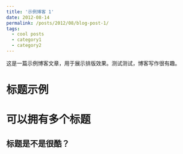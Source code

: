 ```yaml
---
title: '示例博客 1'
date: 2012-08-14
permalink: /posts/2012/08/blog-post-1/
tags:
  - cool posts
  - category1
  - category2
---
```


这是一篇示例博客文章，用于展示排版效果。测试测试，博客写作很有趣。

标题示例
======

可以拥有多个标题
======

标题是不是很酷？
------